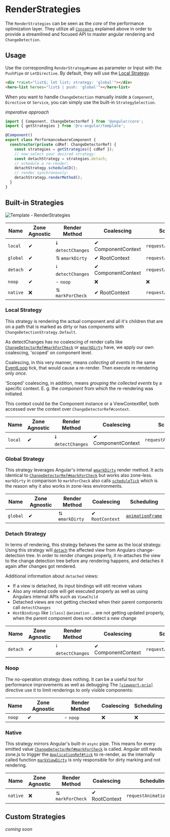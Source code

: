 # RenderStrategies

The `RenderStrategies` can be seen as the _core_ of the performance optimization layer. They utilize all
[`Concepts`](https://github.com/BioPhoton/rx-angular/tree/master/libs/template/docs/concepts.md) explained above in order to provide a streamlined and focused API to master
angular rendering and `ChangeDetection`.

## Usage

Use the corresponding `RenderStrategy#name` as parameter or Input with the `PushPipe` or `LetDirective`.
By default, they will use the [Local Strategy](https://github.com/BioPhoton/rx-angular/tree/master/libs/template/docs/viewport-prio.md).

```html
<div *rxLet="list$; let list; strategy: 'global'"></div>
<hero-list heroes="list$ | push: 'global'"></hero-list>
```

When you want to handle `ChangeDetection` manually inside a `Component`, `Directive` or `Service`, you can
simply use the built-in `StrategySelection`.

_imperative approach_

```typescript
import { Component, ChangeDetectorRef } from '@angular/core';
import { getStrategies } from '@rx-angular/template';

@Component()
export class PerformanceAwareComponent {
  constructor(private cdRef: ChangeDetectorRef) {
    const strategies = getStrategies({ cdRef });
    // now select your desired strategy:
    const detachStrategy = strategies.detach;
    // schedule a re-render:
    detachStrategy.scheduleCD();
    // render synchronously:
    detachStrategy.renderMethod();
  }
}
```

## Built-in Strategies

![Template - RenderStrategies](https://raw.githubusercontent.com/BioPhoton/rx-angular/master/libs/template/images/template_rendering-strategies.png)

| Name     | Zone Agnostic | Render Method     | Coalescing         | Scheduling              |
| -------- | ------------- | ----------------- | ------------------ | ----------------------- |
| `local`  | ✔             | 🠗 `detectChanges` | ✔ ComponentContext | `requestAnimationFrame` |
| `global` | ✔             | ⮁ `ɵmarkDirty`    | ✔ RootContext      | `requestAnimationFrame` |
| `detach` | ✔             | ⭭ `detectChanges` | ✔ ComponentContext | `requestAnimationFrame` |
| `noop`   | ✔             | - `noop`          | ❌                 | ❌                      |
| `native` | ❌            | ⮁ `markForCheck`  | ✔ RootContext      | `requestAnimationFrame` |

### Local Strategy

This strategy is rendering the actual component and
all it's children that are on a path
that is marked as dirty or has components with `ChangeDetectionStrategy.Default`.

As detectChanges has no coalescing of render calls
like [`ChangeDetectorRef#markForCheck`](https://github.com/angular/angular/blob/930eeaf177a4c277f437f42314605ff8dc56fc82/packages/core/src/render3/view_ref.ts#L128) or [`ɵmarkDirty`](https://github.com/angular/angular/blob/930eeaf177a4c277f437f42314605ff8dc56fc82/packages/core/src/render3/instructions/change_detection.ts#L36) have, we apply our own coalescing, 'scoped' on
component level.

Coalescing, in this very manner, means *collecting all events* in the same
[EventLoop](https://developer.mozilla.org/de/docs/Web/JavaScript/EventLoop) tick, that would cause a re-render. Then execute re-rendering only *once*.

'Scoped' coalescing, in addition, means *grouping the collected events* by a specific context.
E. g. the *component* from which the re-rendering was initiated.

This context could be the Component instance or a ViewContextRef,
both accessed over the context over `ChangeDetectorRef#context`.

| Name    | Zone Agnostic | Render Method     | Coalescing         | Scheduling              |
| ------- | ------------- | ----------------- | ------------------ | ----------------------- |
| `local` | ✔             | 🠗 `detectChanges` | ✔ ComponentContext | `requestAnimationFrame` |

### Global Strategy

This strategy leverages Angular's internal [`ɵmarkDirty`](https://github.com/angular/angular/blob/930eeaf177a4c277f437f42314605ff8dc56fc82/packages/core/src/render3/instructions/change_detection.ts#L36) render method.
It acts identical to [`ChangeDetectorRef#markForCheck`](https://github.com/angular/angular/blob/930eeaf177a4c277f437f42314605ff8dc56fc82/packages/core/src/render3/view_ref.ts#L128) but works also zone-less.
`markDirty` in comparison to `markForCheck` also calls [`scheduleTick`](https://github.com/angular/angular/blob/930eeaf177a4c277f437f42314605ff8dc56fc82/packages/core/src/render3/instructions/shared.ts#L1863) which is the reason why it also works in zone-less environments.

| Name     | Zone Agnostic | Render Method  | Coalescing      | Scheduling                                                                                                                                            |
| -------- | ------------- | -------------- | --------------- | ----------------------------------------------------------------------------------------------------------------------------------------------------- |
| `global` | ✔             | ⮁ `ɵmarkDirty` | ✔ `RootContext` | [`animationFrame`](https://github.com/angular/angular/blob/930eeaf177a4c277f437f42314605ff8dc56fc82/packages/core/src/render3/util/misc_utils.ts#L39) |

### Detach Strategy

In terms of rendering, this strategy behaves the same as the local strategy.
Using this strategy will [`detach`](https://angular.io/api/core/ChangeDetectorRef#detach) the affected view from
Angulars change-detection tree.
In order to render changes properly, it re-attaches the view to the change detection tree before any rendering happens,
and detaches it again after changes got rendered.

Additional information about `detached` views:

* If a view is detached, its input bindings will still receive values
* Also any related code will get executed properly as well as using Angulars internal APIs such as `ViewChild`
* Detached views are not getting checked when their parent components call `detectChanges`
* `HostBindings` like `[class]` `@animation` ... are not getting updated properly, when the parent component does not detect a new change

| Name     | Zone Agnostic | Render Method     | Coalescing         | Scheduling              |
| -------- | ------------- | ----------------- | ------------------ | ----------------------- |
| `detach` | ✔             | ⭭ `detectChanges` | ✔ ComponentContext | `requestAnimationFrame` |

### Noop

The no-operation strategy does nothing.
It can be a useful tool for performance improvements as well as debugging
The [`[viewport-prio]`](https://github.com/BioPhoton/rx-angular/blob/ef99804c1b07aeb96763cacca6afad7bbdab03b1/libs/template/src/lib/experimental/viewport-prio/viewport-prio.directive.ts) directive use it to limit renderings to only visible components:

| Name   | Zone Agnostic | Render Method | Coalescing | Scheduling |
| ------ | ------------- | ------------- | ---------- | ---------- |
| `noop` | ✔             | - `noop`      | ❌         | ❌         |

### Native

This strategy mirrors Angular's built-in `async` pipe.
This means for every emitted value [`ChangeDetectorRef#markForCheck`](https://github.com/angular/angular/blob/930eeaf177a4c277f437f42314605ff8dc56fc82/packages/core/src/render3/view_ref.ts#L128) is called.
Angular still needs zone.js to trigger the [`ApplicationRef#tick`](https://github.com/angular/angular/blob/7d8dce11c0726cdba999fc59a83295d19e5e92e6/packages/core/src/application_ref.ts#L719) to re-render,
as the internally called function [`markViewDirty`](https://github.com/angular/angular/blob/930eeaf177a4c277f437f42314605ff8dc56fc82/packages/core/src/render3/instructions/shared.ts#L1837) is only responsible for dirty marking and not rendering.

| Name     | Zone Agnostic | Render Method    | Coalescing    | Scheduling              |
| -------- | ------------- | ---------------- | ------------- | ----------------------- |
| `native` | ❌            | ⮁ `markForCheck` | ✔ RootContext | `requestAnimationFrame` |

## Custom Strategies

_coming soon_
